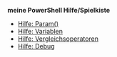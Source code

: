 **meine PowerShell Hilfe/Spielkiste**

- [Hilfe: Param()](https://github.com/dr-woitschek/powershell/blob/main/Hilfe/ReadMe.md#function---param/)
- [Hilfe: Variablen](https://github.com/dr-woitschek/powershell/blob/main/Hilfe/ReadMe.md#variablen/)
- [Hilfe: Vergleichsoperatoren](https://github.com/dr-woitschek/powershell/blob/main/Hilfe/ReadMe.md#vergleichsoperatoren/)
- [Hilfe: Debug](https://github.com/dr-woitschek/powershell/blob/main/Hilfe/ReadMe.md#debug/)
